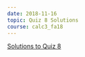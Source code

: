 ```yaml
---
date: 2018-11-16
topic: Quiz 8 Solutions
course: calc3_fa18
---
```


[Solutions to Quiz 8](http://ckottke.ncf.edu/calc3_fa18/quiz8_solns.pdf)
